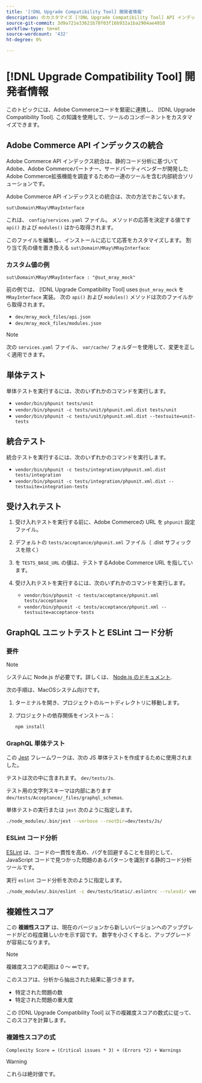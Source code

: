 ```yaml
---
title: '[!DNL Upgrade Compatibility Tool] 開発者情報'
description: のカスタマイズ [!DNL Upgrade Compatibility Tool] API インデックスの統合を使用する。
source-git-commit: 3d9a721e33621b78f03f16b932a1ba2904ae4010
workflow-type: tm+mt
source-wordcount: '432'
ht-degree: 0%

---
```



# [!DNL Upgrade Compatibility Tool] 開発者情報

このトピックには、Adobe Commerceコードを緊密に連携し、 [!DNL Upgrade Compatibility Tool]. この知識を使用して、ツールのコンポーネントをカスタマイズできます。

## Adobe Commerce API インデックスの統合

Adobe Commerce API インデックス統合は、静的コード分析に基づいてAdobe、Adobe Commerceパートナー、サードパーティベンダーが開発したAdobe Commerce拡張機能を調査するための一連のツールを含む内部統合ソリューションです。

Adobe Commerce API インデックスとの統合は、次の方法でおこないます。

`sut\Domain\MRay\MRayInterface`

これは、 `config/services.yaml` ファイル。 メソッドの応答を決定する値です `api()` および `modules()` はから取得されます。

このファイルを編集し、インストールに応じて応答をカスタマイズします。 割り当て先の値を置き換える `sut\Domain\MRay\MRayInterface`:

### カスタム値の例

`sut\Domain\MRay\MRayInterface : "@sut_mray_mock"`

前の例では、 [!DNL Upgrade Compatibility Tool] uses `@sut_mray_mock` を `MRayInterface` 実装。 次の `api()` および `modules()` メソッドは次のファイルから取得されます。

- `dev/mray_mock_files/api.json`
- `dev/mray_mock_files/modules.json`

>[!NOTE]
>
>次の `services.yaml` ファイル、 `var/cache/` フォルダーを使用して、変更を正しく適用できます。

## 単体テスト

単体テストを実行するには、次のいずれかのコマンドを実行します。

- `vendor/bin/phpunit tests/unit`
- `vendor/bin/phpunit -c tests/unit/phpunit.xml.dist tests/unit`
- `vendor/bin/phpunit -c tests/unit/phpunit.xml.dist --testsuite=unit-tests`

## 統合テスト

統合テストを実行するには、次のいずれかのコマンドを実行します。

- `vendor/bin/phpunit -c tests/integration/phpunit.xml.dist tests/integration`
- `vendor/bin/phpunit -c tests/integration/phpunit.xml.dist --testsuite=integration-tests`

## 受け入れテスト

1. 受け入れテストを実行する前に、Adobe Commerceの URL を `phpunit` 設定ファイル。
1. デフォルトの `tests/acceptance/phpunit.xml` ファイル（ .dist サフィックスを除く）
1. を `TESTS_BASE_URL` の値は、テストするAdobe Commerce URL を指しています。
1. 受け入れテストを実行するには、次のいずれかのコマンドを実行します。

   - `vendor/bin/phpunit -c tests/acceptance/phpunit.xml tests/acceptance`
   - `vendor/bin/phpunit -c tests/acceptance/phpunit.xml --testsuite=acceptance-tests`

## GraphQL ユニットテストと ESLint コード分析

### 要件

>[!NOTE]
>
>システムに Node.js が必要です。詳しくは、 [Node.js のドキュメント](https://nodejs.dev/learn/how-to-install-nodejs).

次の手順は、MacOSシステム向けです。

1. ターミナルを開き、プロジェクトのルートディレクトリに移動します。
1. プロジェクトの依存関係をインストール：

   ```bash
   npm install
   ```

### GraphQL 単体テスト

この [Jest](https://jestjs.io/docs/getting-started) フレームワークは、次の JS 単体テストを作成するために使用されました。

テストは次の中に含まれます。 `dev/tests/Js`.

テスト用の文字列スキーマは内部にあります `dev/tests/Acceptance/_files/graphql_schemas`.

単体テストの実行または `jest` 次のように指定します。

```bash
./node_modules/.bin/jest --verbose --rootDir=dev/tests/Js/
```

### ESLint コード分析

[ESLint](https://eslint.org/docs/user-guide/getting-started) は、コードの一貫性を高め、バグを回避することを目的として、JavaScript コードで見つかった問題のあるパターンを識別する静的コード分析ツールです。

実行 `eslint` コード分析を次のように指定します。

```bash
./node_modules/.bin/eslint -c dev/tests/Static/.eslintrc --rulesdir vendor/magento/magento-coding-standard/eslint/rules path/to/analyse
```

## 複雑性スコア

この **複雑性スコア** は、現在のバージョンから新しいバージョンへのアップグレードがどの程度難しいかを示す図です。 数字を小さくすると、アップグレードが容易になります。

>[!NOTE]
>
>複雑度スコアの範囲は 0 ～ ∞です。

このスコアは、分析から抽出された結果に基づきます。

- 特定された問題の数
- 特定された問題の重大度

この [!DNL Upgrade Compatibility Tool] 以下の複雑度スコアの数式に従って、このスコアを計算します。

### 複雑性スコアの式

`Complexity Score = (Critical issues * 3) + (Errors *2) + Warnings`

>[!WARNING]
>
>これらは絶対値です。
